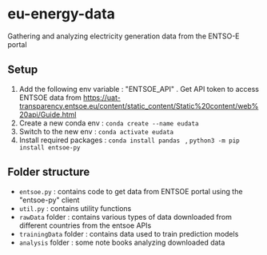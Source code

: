 # eu-energy-data
Gathering and analyzing electricity generation data from the ENTSO-E portal 

## Setup 

1. Add the following env variable : "ENTSOE_API" . Get API token to access ENTSOE data from https://uat-transparency.entsoe.eu/content/static_content/Static%20content/web%20api/Guide.html
2. Create a new conda env : `conda create --name eudata `
3. Switch to the new env : `conda activate eudata`
4. Install required packages : `conda install pandas ` ,  `python3 -m pip install entsoe-py`



## Folder structure
- `entsoe.py` : contains code to get data from ENTSOE portal using the "entsoe-py" client 
- `util.py` : contains utility functions 
- `rawData` folder : contains various types of data downloaded from different countries from the entsoe APIs
- `trainingData` folder :  contains data used to train prediction models
- `analysis` folder : some note books analyzing  downloaded data
